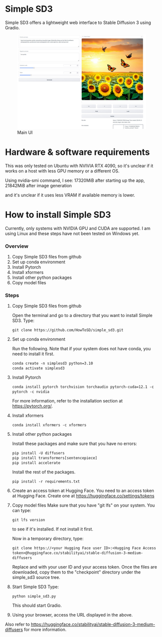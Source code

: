 # Simple SD3
Simple SD3 offers a lightweight web interface to Stable Diffusion 3 using Gradio.


<figure>
  <img src="docs/resources/main_ui.jpg" alt="UI">
  <figcaption>Main UI</figcaption>
</figure>

# Hardware & software requirements
This was only tested on Ubuntu with NVIVIA RTX 4090, so it's unclear if it works on a host with less GPU memory or a different OS.

Using nvidia-smi command, I see:
17320MiB after starting up the app, 
21842MiB after image generation

and it's unclear if it uses less VRAM if available memory is lower.

# How to install Simple SD3

Currently, only systems with NVIDIA GPU and CUDA are supported.
I am using Linux and these steps have not been tested on Windows yet.

### Overview
1. Copy Simple SD3 files from github
1. Set up conda environment
1. Install Pytorch
1. Install xformers
1. Install other python packages
1. Copy model files

### Steps
1. Copy Simple SD3 files from github

   Open the terminal and go to a directory that you want to install Simple SD3.
   Type:
   ```
   git clone https://github.com/HowToSD/simple_sd3.git
   ```

2. Set up conda environment

    Run the following. Note that if your system does not have conda, you need to install it first.

    ```
    conda create -n simplesd3 python=3.10
    conda activate simplesd3
    ```

3. Install Pytorch
   
    ```
    conda install pytorch torchvision torchaudio pytorch-cuda=12.1 -c pytorch -c nvidia
    ```
    For more information, refer to the installation section at https://pytorch.org/.

4. Install xformers

    ```
    conda install xformers -c xformers
    ```

5. Install other python packages

    Install these packages and make sure that you have no errors:
    ```
    pip install -U diffusers
    pip install transformers[sentencepiece]
    pip install accelerate
    ```

    Install the rest of the packages.
    ```
    pip install -r requirements.txt
    ```

6. Create an access token at Hugging Face.
   You need to an access token at Hugging Face.
   Create one at https://huggingface.co/settings/tokens

7. Copy model files
   Make sure that you have "git lfs" on your system.
   You can type:
   ```
   git lfs version
   ```
   to see if it's installed. If not install it first.

   Now in a temporary directory, type:
   ```
   git clone https://<your Hugging Face user ID>:<Hugging Face Access token>@huggingface.co/stabilityai/stable-diffusion-3-medium-diffusers
   ```
   Replace <your Hugging Face user ID> and <Hugging Face Access token> with your user ID and your access token.
   Once the files are downloaded, copy them to the "checkpoint" directory under the simple_sd3 source tree.

8. Start Simple SD3
   Type:
   ```
   python simple_sd3.py
   ```
   This should start Gradio.

9.  Using your browser, access the URL displayed in the above.

Also refer to https://huggingface.co/stabilityai/stable-diffusion-3-medium-diffusers for more information.
